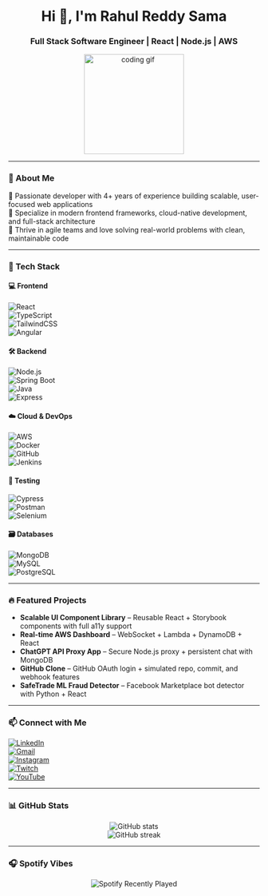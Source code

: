 <h1 align="center">Hi 👋, I'm Rahul Reddy Sama</h1>
<h3 align="center">Full Stack Software Engineer | React | Node.js | AWS</h3>

<p align="center">
  <img src="https://media1.tenor.com/m/NOYF3f82b_gAAAAd/programmer.gif" height="200" alt="coding gif" />
</p>

---

### 🚀 About Me

🔹 Passionate developer with 4+ years of experience building scalable, user-focused web applications  
🔹 Specialize in modern frontend frameworks, cloud-native development, and full-stack architecture  
🔹 Thrive in agile teams and love solving real-world problems with clean, maintainable code

---

### 🧰 Tech Stack

#### 💻 Frontend
![React](https://cdn.jsdelivr.net/gh/devicons/devicon/icons/react/react-original.svg)  
![TypeScript](https://cdn.jsdelivr.net/gh/devicons/devicon/icons/typescript/typescript-original.svg)  
![TailwindCSS](https://cdn.jsdelivr.net/gh/devicons/devicon/icons/tailwindcss/tailwindcss-plain.svg)  
![Angular](https://cdn.jsdelivr.net/gh/devicons/devicon/icons/angularjs/angularjs-original.svg)

#### 🛠 Backend
![Node.js](https://cdn.jsdelivr.net/gh/devicons/devicon/icons/nodejs/nodejs-original.svg)  
![Spring Boot](https://cdn.jsdelivr.net/gh/devicons/devicon/icons/spring/spring-original.svg)  
![Java](https://cdn.jsdelivr.net/gh/devicons/devicon/icons/java/java-original.svg)  
![Express](https://cdn.jsdelivr.net/gh/devicons/devicon/icons/express/express-original.svg)

#### ☁️ Cloud & DevOps
![AWS](https://cdn.jsdelivr.net/gh/devicons/devicon/icons/amazonwebservices/amazonwebservices-original.svg)  
![Docker](https://cdn.jsdelivr.net/gh/devicons/devicon/icons/docker/docker-original.svg)  
![GitHub](https://cdn.jsdelivr.net/gh/devicons/devicon/icons/github/github-original.svg)  
![Jenkins](https://cdn.jsdelivr.net/gh/devicons/devicon/icons/jenkins/jenkins-original.svg)

#### 🧪 Testing
![Cypress](https://cdn.jsdelivr.net/gh/devicons/devicon/icons/cypressio/cypressio-original.svg)  
![Postman](https://cdn.jsdelivr.net/gh/devicons/devicon/icons/postman/postman-original.svg)  
![Selenium](https://cdn.jsdelivr.net/gh/devicons/devicon/icons/selenium/selenium-original.svg)

#### 🗃 Databases
![MongoDB](https://cdn.jsdelivr.net/gh/devicons/devicon/icons/mongodb/mongodb-original.svg)  
![MySQL](https://cdn.jsdelivr.net/gh/devicons/devicon/icons/mysql/mysql-original.svg)  
![PostgreSQL](https://cdn.jsdelivr.net/gh/devicons/devicon/icons/postgresql/postgresql-original.svg)

---

### 🔥 Featured Projects

- **Scalable UI Component Library** – Reusable React + Storybook components with full a11y support  
- **Real-time AWS Dashboard** – WebSocket + Lambda + DynamoDB + React  
- **ChatGPT API Proxy App** – Secure Node.js proxy + persistent chat with MongoDB  
- **GitHub Clone** – GitHub OAuth login + simulated repo, commit, and webhook features  
- **SafeTrade ML Fraud Detector** – Facebook Marketplace bot detector with Python + React

---

### 📫 Connect with Me

[![LinkedIn](https://img.shields.io/badge/-Rahul%20Reddy%20Sama-blue?style=for-the-badge&logo=linkedin&logoColor=white)](https://www.linkedin.com/in/rahul-reddy-s-024355258/)  
[![Gmail](https://img.shields.io/badge/-rahulreddysama88@gmail.com-D14836?style=for-the-badge&logo=gmail&logoColor=white)](mailto:rahulreddysama88@gmail.com)  
[![Instagram](https://img.shields.io/badge/-Instagram-E4405F?style=for-the-badge&logo=instagram&logoColor=white)](https://www.instagram.com/rahul_sama_/?hl=enc)  
[![Twitch](https://img.shields.io/badge/-Twitch-9146FF?style=for-the-badge&logo=twitch&logoColor=white)](https://www.twitch.tv/rahul_sama_)  
[![YouTube](https://img.shields.io/badge/-YouTube-FF0000?style=for-the-badge&logo=youtube&logoColor=white)]()

---

### 📊 GitHub Stats

<p align="center">
  <img src="https://github-readme-stats.vercel.app/api?username=rahulreddysama&show_icons=true&theme=tokyonight" alt="GitHub stats" />
  <br />
  <img src="https://github-readme-streak-stats.herokuapp.com/?user=rahulreddysama&theme=tokyonight" alt="GitHub streak" />
</p>

---

### 🎧 Spotify Vibes

<p align="center">
  <img src="https://spotify-recently-played-readme.vercel.app/api?user=rahulreddysama" alt="Spotify Recently Played" />
</p>

